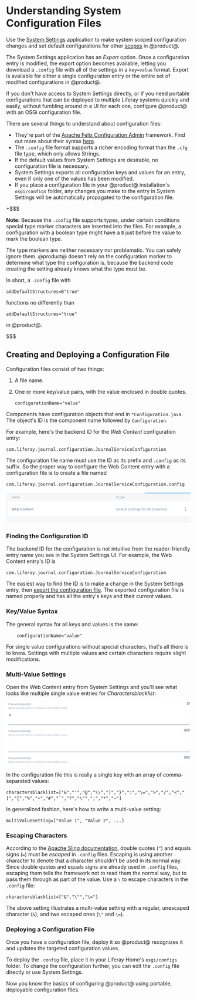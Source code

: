 # Understanding System Configuration Files [](id=understanding-system-configuration-files)

Use the [System Settings](/discover/portal/-/knowledge_base/7-0/system-settings)
application to make system scoped configuration changes and set default
configurations for other
[scopes](/discover/portal/-/knowledge_base/7-0/configuring-liferay#configuration-scope)
in @product@. 

The System Settings application has an *Export* option. Once a configuration
entry is modified, the export option becomes available, letting you download a
`.config` file with all of the settings in a `key=value` format. Export is
available for either a single configuration entry or the entire set of modified
configurations in @product@. 

If you don't have access to System Settings directly, or if you need portable
configurations that can be deployed to multiple Liferay systems quickly and
easily, without fumbling around in a UI for each one, configure @product@ with
an OSGi configuration file. 

There are several things to understand about configuration files: 

-   They're part of the
    [Apache Felix Configuration Admin](http://felix.apache.org/documentation/subprojects/apache-felix-config-admin.html)
    framework. Find out more about their syntax
    [here](https://sling.apache.org/documentation/bundles/configuration-installer-factory.html#configuration-files-config). 
-   The `.config` file format supports a richer encoding format than the `.cfg`
    file type, which only allows Strings. 
-   If the default values from System Settings are desirable, no configuration
    file is necessary. 
-   System Settings exports all configuration keys and values for an entry,
    even if only one of the values has been modified. 
-   If you place a configuration file in your @product@ installation's
    `osgi/configs` folder, any changes you make to the entry in System Settings
    will be automatically propagated to the configuration file. 

+$$$

**Note:** Because the `.config` file supports types, under certain conditions
special type marker characters are inserted into the files. For example, a
configuration with a boolean type might have a `B` just before the value to mark
the boolean type. 

The type markers are neither necessary nor problematic. You can safely ignore
them. @product@ doesn't rely on the configuration marker to determine what type
the configuration is, because the backend code creating the setting already
knows what the type must be. 

In short, a `.config` file with 

    addDefaultStructures=B"true"

functions no differently than 

    addDefaultStructures="true"

in @product@. 

$$$

## Creating and Deploying a Configuration File [](id=creating-and-deploying-a-configuration-file)

Configuration files consist of two things: 

1.  A file name. 

2.  One or more key/value pairs, with the value enclosed in double quotes. 

        configurationName="value" 

Components have configuration objects that end in `*Configuration.java`. The object's ID is the component name followed by `Configuration`. 

For example, here's the backend ID for the *Web Content* configuration entry:
    
    com.liferay.journal.configuration.JournalServiceConfiguration 

The configuration file name must use the ID as its prefix and `.config` as its
suffix. So the proper way to configure the Web Content entry with a
configuration file is to create a file named 

    com.liferay.journal.configuration.JournalServiceConfiguration.config

![Figure 1: The Web Content System Settings entry has a backend ID of `com.liferay.journal.configuration.JournalServiceConfiguration`.](../../../images/config-web-content-entry.png)

### Finding the Configuration ID [](id=finding-the-configuration-id)

The backend ID for the configuration is not intuitive from the reader-friendly
entry name you see in the System Settings UI. For example, the Web Content
entry's ID is 

    com.liferay.journal.configuration.JournalServiceConfiguration

The easiest way to find the ID is to make a change in the System Settings entry,
then
[export the configuration file](/discover/portal/-/knowledge_base/7-0/system-settings#exporting-and-importing-configurations).
The exported configuration file is named properly and has all the entry's keys
and their current values. 

### Key/Value Syntax [](id=key-value-syntax)

The general syntax for all keys and values is the same: 

        configurationName="value" 

For single value configurations without special characters, that's all there is
to know. Settings with multiple values and certain characters require slight
modifications. 

### Multi-Value Settings [](id=multi-value-settings)

Open the Web Content entry from System Settings and you'll see what looks like
multiple single value entries for *Charactersblacklist*: 

![Figure 2: The Web Content System Settings entry has a bunch of *Charactersblacklist* fields.](../../../images/config-web-content-blacklist.png)

In the configuration file this is really a single key with an array of
comma-separated values: 

    charactersblacklist=["&","'","@","\\","]","}",":","\=",">","/","<","[","{","%","+","#","`","?","\"",";","*","~"]

In generalized fashion, here's how to write a multi-value setting: 

    multiValueSetting=["Value 1", "Value 2", ...]

### Escaping Characters [](id=escaping-characters)

According to the
[Apache Sling documentation](https://sling.apache.org/documentation/bundles/configuration-installer-factory.html#configuration-files-config),
double quotes (`"`) and equals signs (`=`) must be *escaped* in `.config` files.
Escaping is using another character to denote that a character shouldn't be used
in its normal way. Since double quotes and equals signs are already used in
`.config` files, escaping them tells the framework not to read them the normal
way, but to pass them through as part of the value. Use a `\` to escape
characters in the `.config` file: 

    charactersblacklist=["&","\"","\="]

The above setting illustrates a multi-value setting with a regular, unescaped
character (`&`), and two escaped ones (`\"` and `\=`). 

### Deploying a Configuration File [](id=deploying-a-configuration-file)

Once you have a configuration file, deploy it so @product@ recognizes it and
updates the targeted configuration values. 

To deploy the `.config` file, place it in your Liferay Home's `osgi/configs`
folder. To change the configuration further, you can edit the `.config` file
directly or use System Settings. 

Now you know the basics of configuring @product@ using portable, deployable
configuration files. 

